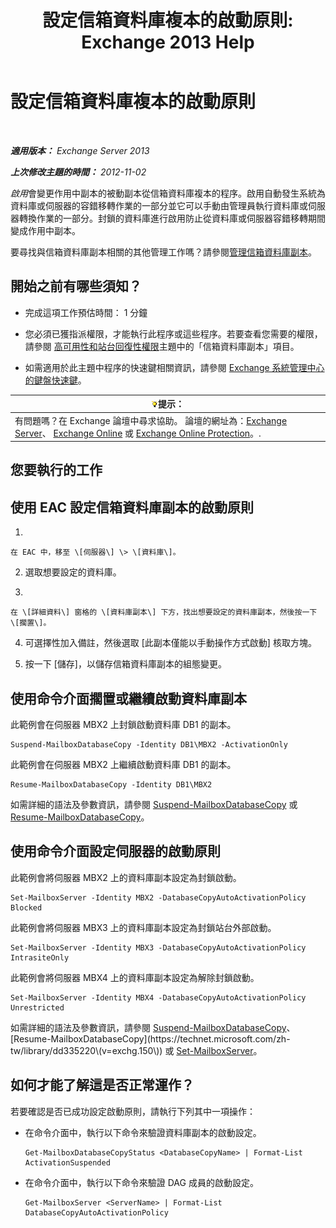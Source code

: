 ﻿---
title: '設定信箱資料庫複本的啟動原則: Exchange 2013 Help'
TOCTitle: 設定信箱資料庫複本的啟動原則
ms:assetid: 6b37ed6e-2e36-4688-b485-8fdbb8193ec8
ms:mtpsurl: https://technet.microsoft.com/zh-tw/library/Dd298046(v=EXCHG.150)
ms:contentKeyID: 50473400
ms.date: 05/21/2018
mtps_version: v=EXCHG.150
ms.translationtype: MT
---

# 設定信箱資料庫複本的啟動原則

 

_**適用版本：** Exchange Server 2013_

_**上次修改主題的時間：** 2012-11-02_

*啟用*會變更作用中副本的被動副本從信箱資料庫複本的程序。啟用自動發生系統為資料庫或伺服器的容錯移轉作業的一部分並它可以手動由管理員執行資料庫或伺服器轉換作業的一部分。封鎖的資料庫進行啟用防止從資料庫或伺服器容錯移轉期間變成作用中副本。

要尋找與信箱資料庫副本相關的其他管理工作嗎？請參閱[管理信箱資料庫副本](managing-mailbox-database-copies-exchange-2013-help.md)。

## 開始之前有哪些須知？

  - 完成這項工作預估時間： 1 分鐘

  - 您必須已獲指派權限，才能執行此程序或這些程序。若要查看您需要的權限，請參閱 [高可用性和站台回復性權限](high-availability-and-site-resilience-permissions-exchange-2013-help.md)主題中的「信箱資料庫副本」項目。

  - 如需適用於此主題中程序的快速鍵相關資訊，請參閱 [Exchange 系統管理中心的鍵盤快速鍵](keyboard-shortcuts-in-the-exchange-admin-center-exchange-online-protection-help.md)。

<table>
<thead>
<tr class="header">
<th><img src="images/Bb124558.tip(EXCHG.150).gif" title="提示" alt="提示" />提示：</th>
</tr>
</thead>
<tbody>
<tr class="odd">
<td>有問題嗎？在 Exchange 論壇中尋求協助。 論壇的網址為：<a href="https://go.microsoft.com/fwlink/p/?linkid=60612">Exchange Server</a>、 <a href="https://go.microsoft.com/fwlink/p/?linkid=267542">Exchange Online</a> 或 <a href="https://go.microsoft.com/fwlink/p/?linkid=285351">Exchange Online Protection</a>。.</td>
</tr>
</tbody>
</table>


## 您要執行的工作

## 使用 EAC 設定信箱資料庫副本的啟動原則

1.  
    
    在 EAC 中，移至 \[伺服器\] \> \[資料庫\]。

2.  選取想要設定的資料庫。

3.  
    
    在 \[詳細資料\] 窗格的 \[資料庫副本\] 下方，找出想要設定的資料庫副本，然後按一下 \[擱置\]。

4.  可選擇性加入備註，然後選取 \[此副本僅能以手動操作方式啟動\] 核取方塊。

5.  按一下 \[儲存\]，以儲存信箱資料庫副本的組態變更。

## 使用命令介面擱置或繼續啟動資料庫副本

此範例會在伺服器 MBX2 上封鎖啟動資料庫 DB1 的副本。

    Suspend-MailboxDatabaseCopy -Identity DB1\MBX2 -ActivationOnly

此範例會在伺服器 MBX2 上繼續啟動資料庫 DB1 的副本。

    Resume-MailboxDatabaseCopy -Identity DB1\MBX2

如需詳細的語法及參數資訊，請參閱 [Suspend-MailboxDatabaseCopy](https://technet.microsoft.com/zh-tw/library/dd351074\(v=exchg.150\)) 或 [Resume-MailboxDatabaseCopy](https://technet.microsoft.com/zh-tw/library/dd335220\(v=exchg.150\))。

## 使用命令介面設定伺服器的啟動原則

此範例會將伺服器 MBX2 上的資料庫副本設定為封鎖啟動。

    Set-MailboxServer -Identity MBX2 -DatabaseCopyAutoActivationPolicy Blocked

此範例會將伺服器 MBX3 上的資料庫副本設定為封鎖站台外部啟動。

    Set-MailboxServer -Identity MBX3 -DatabaseCopyAutoActivationPolicy IntrasiteOnly

此範例會將伺服器 MBX4 上的資料庫副本設定為解除封鎖啟動。

    Set-MailboxServer -Identity MBX4 -DatabaseCopyAutoActivationPolicy Unrestricted

如需詳細的語法及參數資訊，請參閱 [Suspend-MailboxDatabaseCopy](https://technet.microsoft.com/zh-tw/library/dd351074\(v=exchg.150\))、[Resume-MailboxDatabaseCopy](https://technet.microsoft.com/zh-tw/library/dd335220\(v=exchg.150\)) 或 [Set-MailboxServer](https://technet.microsoft.com/zh-tw/library/aa998651\(v=exchg.150\))。

## 如何才能了解這是否正常運作？

若要確認是否已成功設定啟動原則，請執行下列其中一項操作：

  - 在命令介面中，執行以下命令來驗證資料庫副本的啟動設定。
    
        Get-MailboxDatabaseCopyStatus <DatabaseCopyName> | Format-List ActivationSuspended

  - 在命令介面中，執行以下命令來驗證 DAG 成員的啟動設定。
    
        Get-MailboxServer <ServerName> | Format-List DatabaseCopyAutoActivationPolicy

